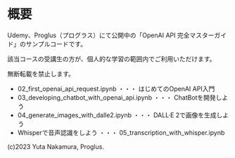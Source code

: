 # 概要

Udemy、Proglus（プログラス）にて公開中の「OpenAI API 完全マスターガイド」のサンプルコードです。

該当コースの受講生の方が、個人的な学習の範囲内でご利用いただけます。

無断転載を禁止します。

- 02_first_openai_api_request.ipynb ・・・ はじめてのOpenAI API入門
- 03_developing_chatbot_with_openai_api.ipynb ・・・ ChatBotを開発しよう
- 04_generate_images_with_dalle2.ipynb ・・・ DALL·E 2で画像を生成しよう
- Whisperで音声認識をしよう ・・・ 05_transcription_with_whisper.ipynb

(c)2023 Yuta Nakamura, Proglus.
